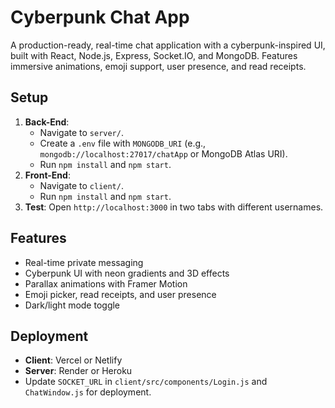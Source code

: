 # Cyberpunk Chat App

A production-ready, real-time chat application with a cyberpunk-inspired UI, built with React, Node.js, Express, Socket.IO, and MongoDB. Features immersive animations, emoji support, user presence, and read receipts.

## Setup
1. **Back-End**:
   - Navigate to `server/`.
   - Create a `.env` file with `MONGODB_URI` (e.g., `mongodb://localhost:27017/chatApp` or MongoDB Atlas URI).
   - Run `npm install` and `npm start`.
2. **Front-End**:
   - Navigate to `client/`.
   - Run `npm install` and `npm start`.
3. **Test**: Open `http://localhost:3000` in two tabs with different usernames.

## Features
- Real-time private messaging
- Cyberpunk UI with neon gradients and 3D effects
- Parallax animations with Framer Motion
- Emoji picker, read receipts, and user presence
- Dark/light mode toggle

## Deployment
- **Client**: Vercel or Netlify
- **Server**: Render or Heroku
- Update `SOCKET_URL` in `client/src/components/Login.js` and `ChatWindow.js` for deployment.